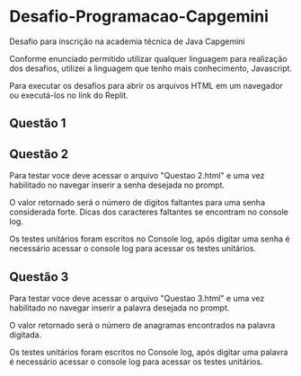 # Desafio-Programacao-Capgemini
Desafio para inscrição na academia técnica de Java Capgemini

Conforme enunciado permitido utilizar qualquer linguagem para realização dos desafios, utilizei a linguagem que tenho mais conhecimento, Javascript.

Para executar os desafios para abrir os arquivos HTML em um navegador ou executá-los no link do Replit.

## Questão 1
## Questão 2
Para testar voce deve acessar o arquivo "Questao 2.html" e uma vez habilitado no navegar inserir a senha desejada no prompt.

O valor retornado será o número de dígitos faltantes para uma senha considerada forte. Dicas dos caracteres faltantes se encontram no console log.

Os testes unitários foram escritos no Console log, após digitar uma senha é necessário acessar o console log para acessar os testes unitários.

## Questão 3
Para testar voce deve acessar o arquivo "Questao 3.html" e uma vez habilitado no navegar inserir a palavra desejada no prompt.

O valor retornado será o número de anagramas encontrados na palavra digitada. 

Os testes unitários foram escritos no Console log, após digitar uma palavra é necessário acessar o console log para acessar os testes unitários.